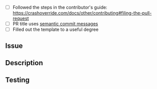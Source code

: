 <!-- Please ensure you have done the following steps: -->
- [ ] Followed the steps in the contributor's guide: https://crashoverride.com/docs/other/contributing#filing-the-pull-request
- [ ] PR title uses [semantic commit messages](https://nitayneeman.com/posts/understanding-semantic-commit-messages-using-git-and-angular/#fix)
- [ ] Filled out the template to a useful degree

## Issue

<!-- Link the ticket(s) that this PR works on. Every pr should have a linked issue. -->

## Description

<!-- What does this PR do? A list of changes would be useful for larger PRs. -->

## Testing

<!-- What are the steps needed to test this PR? -->